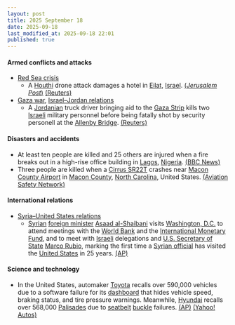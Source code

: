 ```yaml
---
layout: post
title: 2025 September 18
date: 2025-09-18
last_modified_at: 2025-09-18 22:01
published: true
---
```



#### Armed conflicts and attacks

* [Red Sea crisis](https://en.wikipedia.org/wiki/Red_Sea_crisis "Red Sea crisis")
  * A [Houthi](https://en.wikipedia.org/wiki/Houthi "Houthi") drone attack damages a hotel in [Eilat](https://en.wikipedia.org/wiki/Eilat "Eilat"), [Israel](https://en.wikipedia.org/wiki/Israel "Israel"). [(*Jerusalem Post*)](https://www.jpost.com/israel-news/article-867996) [(Reuters)](https://www.reuters.com/world/middle-east/drone-launched-yemen-crashes-israels-eilat-2025-09-18/)
* [Gaza war](https://en.wikipedia.org/wiki/Gaza_war "Gaza war"), [Israel–Jordan relations](https://en.wikipedia.org/wiki/Israel%E2%80%93Jordan_relations "Israel–Jordan relations")
  * A [Jordanian](https://en.wikipedia.org/wiki/Jordan "Jordan") truck driver bringing aid to the [Gaza Strip](https://en.wikipedia.org/wiki/Gaza_Strip "Gaza Strip") kills two [Israeli](https://en.wikipedia.org/wiki/Israel "Israel") military personnel before being fatally shot by security personell at the [Allenby Bridge](https://en.wikipedia.org/wiki/Allenby_Bridge "Allenby Bridge"). [(Reuters)](https://www.reuters.com/world/middle-east/israeli-military-says-received-report-shooting-jordan-border-crossing-2025-09-18/)

#### Disasters and accidents

* At least ten people are killed and 25 others are injured when a fire breaks out in a high-rise office building in [Lagos](https://en.wikipedia.org/wiki/Lagos "Lagos"), [Nigeria](https://en.wikipedia.org/wiki/Nigeria "Nigeria"). [(BBC News)](https://www.bbc.com/news/articles/cr704re0kmpo)
* Three people are killed when a [Cirrus SR22T](https://en.wikipedia.org/wiki/Cirrus_SR22T "Cirrus SR22T") crashes near [Macon County Airport](https://en.wikipedia.org/wiki/Macon_County_Airport "Macon County Airport") in [Macon County](https://en.wikipedia.org/wiki/Macon_County%2C_North_Carolina "Macon County, North Carolina"), [North Carolina](https://en.wikipedia.org/wiki/North_Carolina "North Carolina"), United States. [(Aviation Safety Network)](https://asn.flightsafety.org/wikibase/545414)

#### International relations

* [Syria–United States relations](https://en.wikipedia.org/wiki/Syria%E2%80%93United_States_relations "Syria–United States relations")
  * [Syrian](https://en.wikipedia.org/wiki/Syria "Syria") [foreign minister](https://en.wikipedia.org/wiki/Ministry_of_Foreign_Affairs_and_Expatriates_%28Syria%29 "Ministry of Foreign Affairs and Expatriates (Syria)") [Asaad al-Shaibani](https://en.wikipedia.org/wiki/Asaad_al-Shaibani "Asaad al-Shaibani") visits [Washington, D.C.](https://en.wikipedia.org/wiki/Washington%2C_D.C. "Washington, D.C.") to attend meetings with the [World Bank](https://en.wikipedia.org/wiki/World_Bank "World Bank") and the [International Monetary Fund](https://en.wikipedia.org/wiki/International_Monetary_Fund "International Monetary Fund"), and to meet with [Israeli](https://en.wikipedia.org/wiki/Israel "Israel") delegations and [U.S. Secretary of State](https://en.wikipedia.org/wiki/U.S._Secretary_of_State "U.S. Secretary of State") [Marco Rubio](https://en.wikipedia.org/wiki/Marco_Rubio "Marco Rubio"), marking the first time a [Syrian official](https://en.wikipedia.org/wiki/Syrian_transitional_government "Syrian transitional government") has visited the [United States](https://en.wikipedia.org/wiki/United_States "United States") in 25 years. [(AP)](https://apnews.com/article/syria-us-asaad-alshibani-trump-sanctions-alsharaa-526af7ef1ad6afc5ad1086e0707a5720)

#### Science and technology

* In the United States, automaker [Toyota](https://en.wikipedia.org/wiki/Toyota "Toyota") recalls over 590,000 vehicles due to a software failure for its [dashboard](https://en.wikipedia.org/wiki/Dashboard "Dashboard") that hides vehicle speed, braking status, and tire pressure warnings. Meanwhile, [Hyundai](https://en.wikipedia.org/wiki/Hyundai "Hyundai") recalls over 568,000 [Palisades](https://en.wikipedia.org/wiki/Hyundai_Palisade "Hyundai Palisade") due to [seatbelt](https://en.wikipedia.org/wiki/Seatbelt "Seatbelt") [buckle](https://en.wikipedia.org/wiki/Belt_buckle "Belt buckle") failures. [(AP)](https://apnews.com/article/auto-recalls-hyundai-toyota-safety-87734fbc8c951415564c21a2f21d9fdf) [(Yahoo! Autos)](https://autos.yahoo.com/safety-and-recalls/articles/toyota-hyundai-recall-more-1-144256702.html)
